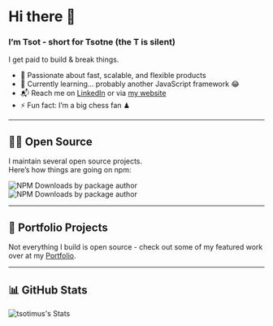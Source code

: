 # Hi there 👋  
### I’m Tsot - short for Tsotne (the T is silent)

I get paid to build & break things.

- 🔭 Passionate about fast, scalable, and flexible products  
- 🌱 Currently learning... probably another JavaScript framework 😂  
- 📬 Reach me on [LinkedIn](https://www.linkedin.com/in/tsotne-gvadzabia/) or via [my website](https://tsotne.co.uk/contact)  
- ⚡ Fun fact: I’m a big chess fan ♟

---

## 🧑‍💻 Open Source

I maintain several open source projects.  
Here’s how things are going on npm:

![NPM Downloads by package author](https://img.shields.io/npm-stat/dw/tsotrocki)
![NPM Downloads by package author](https://img.shields.io/npm-stat/dm/tsotrocki)

---

## 🚀 Portfolio Projects

Not everything I build is open source - check out some of my featured work over at my [Portfolio](https://tsotne.co.uk/projects).

---

## 📊 GitHub Stats

![tsotimus's Stats](https://github-readme-stats.vercel.app/api?username=tsotimus&theme=vue-dark&show_icons=true&hide_border=true&count_private=true)
